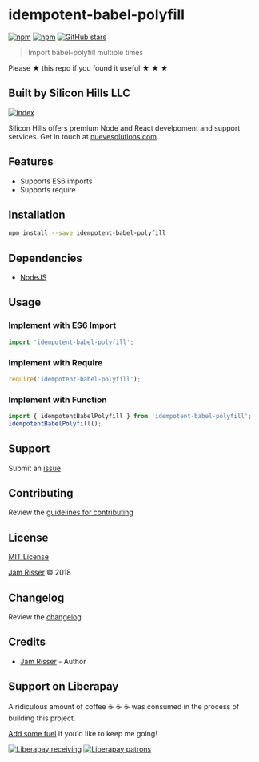 # idempotent-babel-polyfill

[![npm](https://img.shields.io/npm/v/idempotent-babel-polyfill.svg?style=flat-square)](https://www.npmjs.com/package/idempotent-babel-polyfill)
[![npm](https://img.shields.io/npm/dt/idempotent-babel-polyfill.svg?style=flat-square)](https://www.npmjs.com/package/idempotent-babel-polyfill)
[![GitHub stars](https://img.shields.io/github/stars/codejamninja/idempotent-babel-polyfill.svg?style=social&label=Stars)](https://github.com/codejamninja/idempotent-babel-polyfill)

> Import babel-polyfill multiple times

Please ★ this repo if you found it useful ★ ★ ★


## Built by Silicon Hills LLC

[![index](https://user-images.githubusercontent.com/6234038/71054254-f284ad80-2116-11ea-9013-d68306726854.jpeg)](https://nuevesolutions.com)

Silicon Hills offers premium Node and React develpoment and support services. Get in touch at [nuevesolutions.com](https://nuevesolutions.com).


## Features

* Supports ES6 imports
* Supports require


## Installation

```sh
npm install --save idempotent-babel-polyfill
```


## Dependencies

* [NodeJS](https://nodejs.org)


## Usage

### Implement with ES6 Import
```js
import 'idempotent-babel-polyfill';
```

### Implement with Require
```js
require('idempotent-babel-polyfill');
```

### Implement with Function
```js
import { idempotentBabelPolyfill } from 'idempotent-babel-polyfill';
idempotentBabelPolyfill();
```


## Support

Submit an [issue](https://github.com/codejamninja/idempotent-babel-polyfill/issues/new)


## Contributing

Review the [guidelines for contributing](https://github.com/codejamninja/idempotent-babel-polyfill/blob/master/CONTRIBUTING.md)


## License

[MIT License](https://github.com/codejamninja/idempotent-babel-polyfill/blob/master/LICENSE)

[Jam Risser](https://codejam.ninja) © 2018


## Changelog

Review the [changelog](https://github.com/codejamninja/idempotent-babel-polyfill/blob/master/CHANGELOG.md)


## Credits

* [Jam Risser](https://codejam.ninja) - Author


## Support on Liberapay

A ridiculous amount of coffee ☕ ☕ ☕ was consumed in the process of building this project.

[Add some fuel](https://liberapay.com/codejamninja/donate) if you'd like to keep me going!

[![Liberapay receiving](https://img.shields.io/liberapay/receives/codejamninja.svg?style=flat-square)](https://liberapay.com/codejamninja/donate)
[![Liberapay patrons](https://img.shields.io/liberapay/patrons/codejamninja.svg?style=flat-square)](https://liberapay.com/codejamninja/donate)
